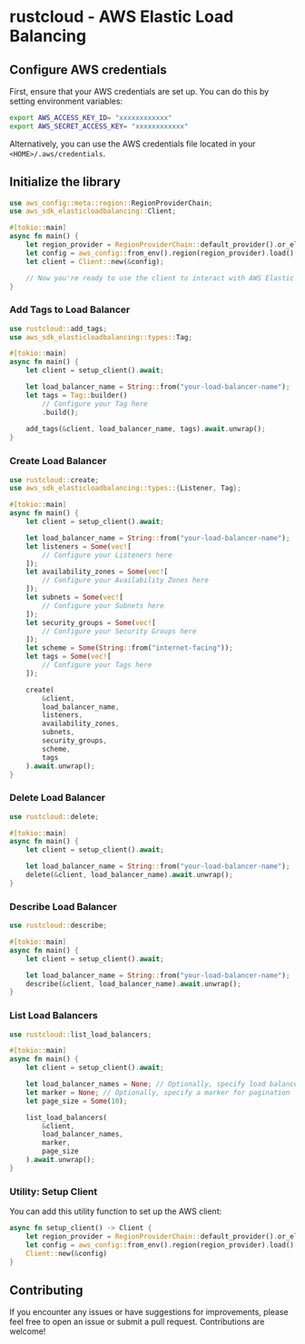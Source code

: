 # rustcloud - AWS Elastic Load Balancing

## Configure AWS credentials

First, ensure that your AWS credentials are set up. You can do this by setting environment variables:

```sh
export AWS_ACCESS_KEY_ID= "xxxxxxxxxxxx"
export AWS_SECRET_ACCESS_KEY= "xxxxxxxxxxxx"
```

Alternatively, you can use the AWS credentials file located in your `<HOME>/.aws/credentials`.

## Initialize the library

```rust
use aws_config::meta::region::RegionProviderChain;
use aws_sdk_elasticloadbalancing::Client;

#[tokio::main]
async fn main() {
    let region_provider = RegionProviderChain::default_provider().or_else("us-east-1");
    let config = aws_config::from_env().region(region_provider).load().await;
    let client = Client::new(&config);

    // Now you're ready to use the client to interact with AWS Elastic Load Balancing.
}
```

### Add Tags to Load Balancer

```rust
use rustcloud::add_tags;
use aws_sdk_elasticloadbalancing::types::Tag;

#[tokio::main]
async fn main() {
    let client = setup_client().await;

    let load_balancer_name = String::from("your-load-balancer-name");
    let tags = Tag::builder()
        // Configure your Tag here
        .build();
        
    add_tags(&client, load_balancer_name, tags).await.unwrap();
}
```

### Create Load Balancer

```rust
use rustcloud::create;
use aws_sdk_elasticloadbalancing::types::{Listener, Tag};

#[tokio::main]
async fn main() {
    let client = setup_client().await;

    let load_balancer_name = String::from("your-load-balancer-name");
    let listeners = Some(vec![
        // Configure your Listeners here
    ]);
    let availability_zones = Some(vec![
        // Configure your Availability Zones here
    ]);
    let subnets = Some(vec![
        // Configure your Subnets here
    ]);
    let security_groups = Some(vec![
        // Configure your Security Groups here
    ]);
    let scheme = Some(String::from("internet-facing"));
    let tags = Some(vec![
        // Configure your Tags here
    ]);

    create(
        &client,
        load_balancer_name,
        listeners,
        availability_zones,
        subnets,
        security_groups,
        scheme,
        tags
    ).await.unwrap();
}
```

### Delete Load Balancer

```rust
use rustcloud::delete;

#[tokio::main]
async fn main() {
    let client = setup_client().await;

    let load_balancer_name = String::from("your-load-balancer-name");
    delete(&client, load_balancer_name).await.unwrap();
}
```

### Describe Load Balancer

```rust
use rustcloud::describe;

#[tokio::main]
async fn main() {
    let client = setup_client().await;

    let load_balancer_name = String::from("your-load-balancer-name");
    describe(&client, load_balancer_name).await.unwrap();
}
```

### List Load Balancers

```rust
use rustcloud::list_load_balancers;

#[tokio::main]
async fn main() {
    let client = setup_client().await;

    let load_balancer_names = None; // Optionally, specify load balancer names
    let marker = None; // Optionally, specify a marker for pagination
    let page_size = Some(10);

    list_load_balancers(
        &client,
        load_balancer_names,
        marker,
        page_size
    ).await.unwrap();
}
```

### Utility: Setup Client

You can add this utility function to set up the AWS client:

```rust
async fn setup_client() -> Client {
    let region_provider = RegionProviderChain::default_provider().or_else("us-east-1");
    let config = aws_config::from_env().region(region_provider).load().await;
    Client::new(&config)
}
```

## Contributing

If you encounter any issues or have suggestions for improvements, please feel free to open an issue or submit a pull request. Contributions are welcome!
